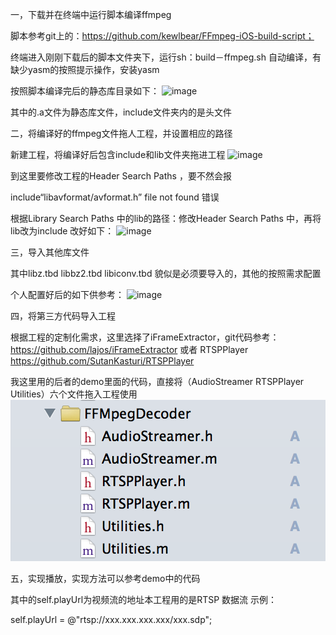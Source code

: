 一，下载并在终端中运行脚本编译ffmpeg

脚本参考git上的：https://github.com/kewlbear/FFmpeg-iOS-build-script；

终端进入刚刚下载后的脚本文件夹下，运行sh：build－ffmpeg.sh 自动编译，有缺少yasm的按照提示操作，安装yasm

按照脚本编译完后的静态库目录如下：
![image](http://github.com/jiqiaochun/ffmpegTest/raw/master/image/lujing.jepg)

其中的.a文件为静态库文件，include文件夹内的是头文件

二，将编译好的ffmpeg文件拖人工程，并设置相应的路径

新建工程，将编译好后包含include和lib文件夹拖进工程
![image](http://github.com/jiqiaochun/ffmpegTest/raw/master/image/ffmpeg-ios.jepg)

到这里要修改工程的Header Search Paths ，要不然会报 

include“libavformat/avformat.h” file not found  错误

根据Library Search Paths 中的lib的路径：修改Header Search Paths 中，再将lib改为include
改好如下：
![image](http://github.com/jiqiaochun/ffmpegTest/raw/master/image/headersearch.jepg)


三，导入其他库文件

其中libz.tbd libbz2.tbd libiconv.tbd 貌似是必须要导入的，其他的按照需求配置

个人配置好后的如下供参考：
![image](http://github.com/jiqiaochun/ffmpegTest/raw/master/image/link.jepg)


四，将第三方代码导入工程

根据工程的定制化需求，这里选择了iFrameExtractor，git代码参考：https://github.com/lajos/iFrameExtractor 或者 RTSPPlayer    https://github.com/SutanKasturi/RTSPPlayer

我这里用的后者的demo里面的代码，直接将（AudioStreamer  RTSPPlayer  Utilities）六个文件拖入工程使用
![image](http://github.com/jiqiaochun/ffmpegTest/raw/master/image/FFMpegDecoder.png)


五，实现播放，实现方法可以参考demo中的代码

其中的self.playUrl为视频流的地址本工程用的是RTSP 数据流  示例：

self.playUrl = @"rtsp://xxx.xxx.xxx.xxx/xxx.sdp";

